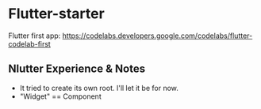 # Flutter-starter
Flutter first app: https://codelabs.developers.google.com/codelabs/flutter-codelab-first

## Nlutter Experience & Notes
* It tried to create its own root. I'll let it be for now.
* "Widget" == Component
